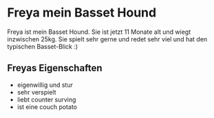 # Freya mein Basset Hound

Freya ist mein Basset Hound. Sie ist jetzt 11 Monate alt und wiegt inzwischen 25kg. Sie spielt sehr gerne und redet sehr viel und hat den typischen Basset-Blick :)

## Freyas Eigenschaften

* eigenwillig und stur
* sehr verspielt
* liebt counter surving
* ist eine couch potato




